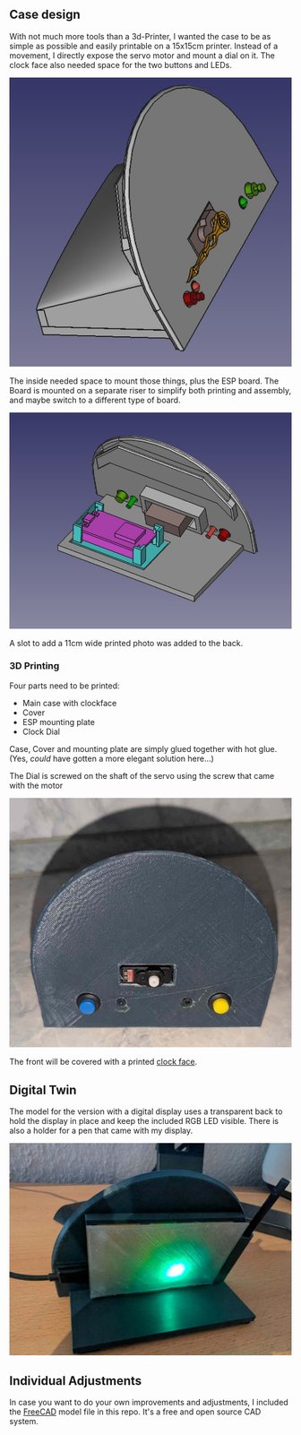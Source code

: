 ## Case design

With not much more tools than a 3d-Printer, I wanted the case to be as simple as possible and easily printable on a 15x15cm printer. Instead of a movement, I directly expose the servo motor and mount a dial on it. The clock face also needed space for the two buttons and LEDs.

![Sketch Clockface](clock_closed.jpg)

The inside needed space to mount those things, plus the ESP board. The Board is mounted on a separate riser to simplify both printing and assembly, and maybe switch to a different type of board.

![Sketch Clockface](clock_open.jpg)

A slot to add a 11cm wide printed photo was added to the back.

### 3D Printing

Four parts need to be printed:

- Main case with clockface
- Cover
- ESP mounting plate
- Clock Dial

Case, Cover and mounting plate are simply glued together with hot glue. (Yes, _could_ have gotten a more elegant solution here...)

The Dial is screwed on the shaft of the servo using the screw that came with the motor

![final assembly front](finished_front.jpg)

The front will be covered with a printed [clock face](../Images/).

## Digital Twin

The model for the version with a digital display uses a transparent back to hold the display in place and keep the included RGB LED visible. There is also a holder for a pen that came with my display.

![Digital Magic Clock Backside](digital_twin_back.jpg)

## Individual Adjustments

In case you want to do your own improvements and adjustments, I included the [FreeCAD](https://www.freecad.org/) model file in this repo. It's a free and open source CAD system.
